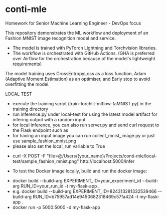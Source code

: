 # conti-mle
Homework for Senior Machine Learning Engineer - DevOps focus

This repository demonstrates the ML workflow and deployment of an Fashion MNIST image recognition model and service.

* The model is trained with PyTorch Lightning and Torchvision libraries.
* The workflow is orchestrated with GitHub Actions.
  (GHA is preferred over Airflow for the orchestration because of the model's lightweight requirements)

The model training uses CrossEntropyLoss as a loss function, Adam (Adaptive Moment Estimation) as an optimiser, and Early stop to avoid overfitting the model.

LOCAL TEST
* execute the training script (train-torchlit-mlflow-faMNIST.py) in the training directory
* run inference.py under local-test for using the latest model artifact for infering output with a random input
* for local inference, you can also run server.py and send curl request to the Flask endpoint such as
* for having an input image you can run collect_mnist_image.py or just use sample_fashion_mnist.png
* please also set the local_run variable to True
- curl -X POST -F "file=@/Users/{your_name}/Projects/conti-mle/local-test/sample_fashion_mnist.png" http://localhost:5000/infer

* To test the Docker image locally, build and run the docker image:
- docker build --build-arg EXPERIMENT_ID=your_experiment_id --build-arg RUN_ID=your_run_id -t my-flask-app .
- e.g. docker build --build-arg EXPERIMENT_ID=824313281332539466 --build-arg RUN_ID=b75957ad14e9450682318469c57fa424 -t my-flask-app . 
- docker run -p 5000:5000 -d my-flask-app